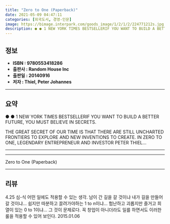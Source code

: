 ```yaml
---
title: "Zero to One (Paperback)"
date: 2021-05-09 04:47:11
categories: [외국도서, 경영-인문]
image: https://bimage.interpark.com/goods_image/1/2/1/2/224771212s.jpg
description: ● ● 1 NEW YORK TIMES BESTSELLERIF YOU WANT TO BUILD A BETTER FUTURE, YOU MUST BELIEVE IN SECRETS. THE GREAT SECRET OF OUR TIME IS THAT THERE ARE STILL UNCHAR
---
```


## **정보**

- **ISBN : 9780553418286**
- **출판사 : Random House Inc**
- **출판일 : 20140916**
- **저자 : Thiel, Peter Johannes**

------



## **요약**

●  ●  1 NEW YORK TIMES BESTSELLERIF YOU WANT TO BUILD A BETTER FUTURE, YOU MUST BELIEVE IN SECRETS.

THE GREAT SECRET OF OUR TIME IS THAT THERE ARE STILL UNCHARTED FRONTIERS TO EXPLORE AND NEW INVENTIONS TO CREATE. IN ZERO TO ONE, LEGENDARY ENTREPRENEUR AND INVESTOR PETER THIEL... 

------



------


Zero to One (Paperback) 

------


## **리뷰** 

4.25 심-식 어떤 일에도 적용할 수 있는 생각. 남이 간 길을 갈 것이냐 내가 길을 만들어 갈 것이냐... 쉽지만 따분하고 끌려가야하는 1 to n이냐... 험난하고 괴롭지만 즐거고 희열이 있는 0 to 1이냐... 그 것이 문제로다. 꼭 창업이 아니더라도 일를 하면서도 이러한 룰을 적용할 수 있어 보인다. 2015.01.06 <br/>